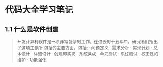 # 代码大全学习笔记
## 1.1 什么是软件创建
  > 开发计算机软件是一项非常复杂的工作，在过去的十五年中，研究者们指出了这项工作所
> 包括的主要方面，包括:
> · 问题定义
> · 需求分析
> · 实现计划
> · 总体设计
> · 详细设计
> · 创建即实现 · 系统集成
> · 单元测试
> · 系统测试
> · 校正性的维护
> · 功能强化
